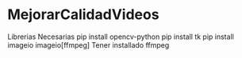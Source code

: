# MejorarCalidadVideos

Librerias Necesarias
pip install opencv-python
pip install tk
pip install imageio imageio[ffmpeg]
Tener installado ffmpeg

